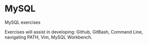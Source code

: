 # MySQL 
MySQL exercises
 
Exercises will assist in developing: Github, GitBash, Command Line, navigating PATH, Vim, MySQL Workbench. 
